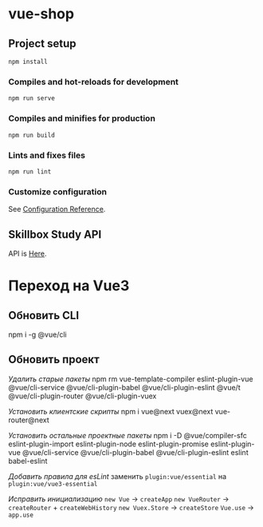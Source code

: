 # vue-shop

## Project setup
```
npm install
```

### Compiles and hot-reloads for development
```
npm run serve
```

### Compiles and minifies for production
```
npm run build
```

### Lints and fixes files
```
npm run lint
```

### Customize configuration
See [Configuration Reference](https://cli.vuejs.org/config/).


## Skillbox Study API
API is [Here](https://vue-study.skillbox.cc/#/).


# Переход на Vue3
## Обновить CLI
npm i -g @vue/cli

## Обновить проект
*Удалить старые пакеты*
npm rm vue-template-compiler eslint-plugin-vue @vue/cli-service @vue/cli-plugin-babel @vue/cli-plugin-eslint @vue/t @vue/cli-plugin-router @vue/cli-plugin-vuex

*Установить клиентские скрипты*
npm i vue@next vuex@next vue-router@next

*Установить остальные проектные пакеты*
npm i -D @vue/compiler-sfc eslint-plugin-import eslint-plugin-node eslint-plugin-promise eslint-plugin-vue 
@vue/cli-service @vue/cli-plugin-babel @vue/cli-plugin-eslint eslint babel-eslint

*Добавить правила для esLint*
заменить `plugin:vue/essential` на `plugin:vue/vue3-essential`

*Исправить инициализацию*
`new Vue` -> `createApp`
`new VueRouter` -> `createRouter` + `createWebHistory`
`new Vuex.Store` -> `createStore`
`Vue.use` -> `app.use`